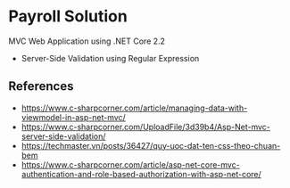 # Payroll Solution
MVC Web Application  using .NET Core 2.2
 - Server-Side Validation using Regular Expression
## References
- https://www.c-sharpcorner.com/article/managing-data-with-viewmodel-in-asp-net-mvc/
- https://www.c-sharpcorner.com/UploadFile/3d39b4/Asp-Net-mvc-server-side-validation/
- https://techmaster.vn/posts/36427/quy-uoc-dat-ten-css-theo-chuan-bem
- https://www.c-sharpcorner.com/article/asp-net-core-mvc-authentication-and-role-based-authorization-with-asp-net-core/
